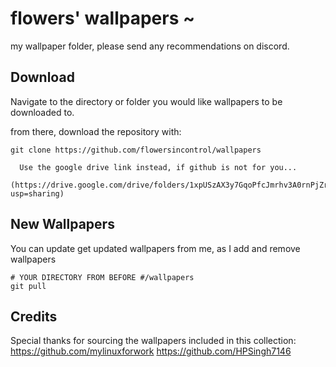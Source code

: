 # flowers' wallpapers ~
my wallpaper folder, please send any recommendations on discord.

## Download
Navigate to the directory or folder you would like wallpapers to be downloaded to.

from there, download the repository with:
```
git clone https://github.com/flowersincontrol/wallpapers
```
      Use the google drive link instead, if github is not for you...
      (https://drive.google.com/drive/folders/1xpUSzAX3y7GqoPfcJmrhv3A0rnPjZrGR?usp=sharing)
      
## New Wallpapers

You can update get updated wallpapers from me, as I add and remove wallpapers

```
# YOUR DIRECTORY FROM BEFORE #/wallpapers
git pull
```

## Credits

Special thanks for sourcing the wallpapers included in this collection:  
https://github.com/mylinuxforwork
https://github.com/HPSingh7146

